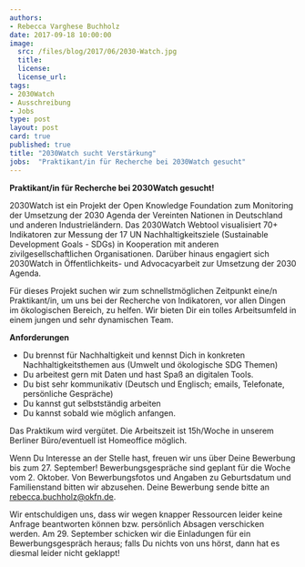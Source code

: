```yaml
---
authors:
- Rebecca Varghese Buchholz
date: 2017-09-18 10:00:00
image:
  src: /files/blog/2017/06/2030-Watch.jpg
  title:
  license:
  license_url:
tags:
- 2030Watch
- Ausschreibung
- Jobs
type: post
layout: post
card: true
published: true
title: "2030Watch sucht Verstärkung"
jobs:  "Praktikant/in für Recherche bei 2030Watch gesucht"
---
```


<b>Praktikant/in für Recherche bei 2030Watch gesucht!</b>

2030Watch ist ein Projekt der Open Knowledge Foundation zum Monitoring der Umsetzung der 2030 Agenda der Vereinten Nationen in Deutschland und anderen Industrieländern. Das 2030Watch Webtool visualisiert 70+ Indikatoren zur Messung der 17 UN Nachhaltigkeitsziele (Sustainable Development Goals - SDGs) in Kooperation mit anderen zivilgesellschaftlichen Organisationen. Darüber hinaus engagiert sich 2030Watch in Öffentlichkeits- und Advocacyarbeit zur Umsetzung der 2030 Agenda.

Für dieses Projekt suchen wir zum schnellstmöglichen Zeitpunkt eine/n Praktikant/in, um uns bei der Recherche von Indikatoren, vor allen Dingen im ökologischen Bereich, zu helfen.  Wir bieten Dir ein tolles Arbeitsumfeld in einem jungen und sehr dynamischen Team.

**Anforderungen**

* Du brennst für Nachhaltigkeit und kennst Dich in konkreten Nachhaltigkeitsthemen aus (Umwelt und ökologische SDG Themen)  
* Du arbeitest gern mit Daten und hast Spaß an digitalen Tools.
* Du bist sehr kommunikativ (Deutsch und Englisch; emails, Telefonate, persönliche Gespräche)
* Du kannst gut selbstständig arbeiten
* Du kannst sobald wie möglich anfangen.

Das Praktikum wird vergütet. Die Arbeitszeit ist 15h/Woche in unserem Berliner Büro/eventuell ist Homeoffice möglich.

Wenn Du Interesse an der Stelle hast, freuen wir uns über Deine Bewerbung bis zum 27. September! Bewerbungsgespräche sind geplant für die Woche vom 2. Oktober. Von Bewerbungsfotos und Angaben zu Geburtsdatum und Familienstand bitten wir abzusehen. Deine Bewerbung sende bitte an <a href="mailto:rebecca.buchholz@okfn.de">rebecca.buchholz@okfn.de</a>.

Wir entschuldigen uns, dass wir wegen knapper Ressourcen leider keine Anfrage beantworten können bzw. persönlich Absagen verschicken werden. Am 29. September schicken wir die Einladungen für ein Bewerbungsgespräch heraus; falls Du nichts von uns hörst, dann hat es diesmal leider nicht geklappt!
